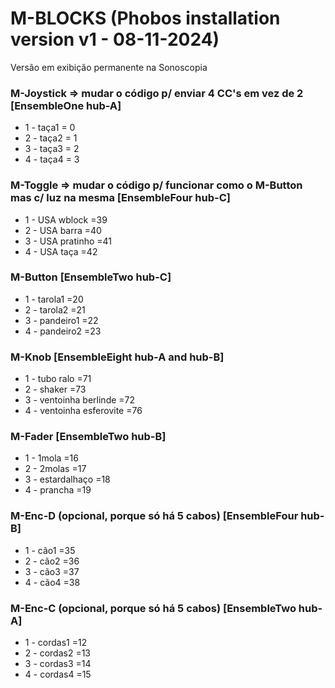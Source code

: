 # M-BLOCKS (Phobos installation version v1 - 08-11-2024) 

Versão em exibição permanente na Sonoscopia

### M-Joystick => mudar o código p/ enviar 4 CC's em vez de 2 [EnsembleOne hub-A]
* 1 - taça1 = 0
* 2 - taça2 = 1
* 3 - taça3 = 2
* 4 - taça4 = 3

### M-Toggle => mudar o código p/ funcionar como o M-Button mas c/ luz na mesma [EnsembleFour hub-C]
* 1 - USA wblock =39 
* 2 - USA barra =40 
* 3 - USA pratinho =41 
* 4 - USA taça =42 

### M-Button [EnsembleTwo hub-C]
* 1 - tarola1 =20 
* 2 - tarola2 =21 
* 3 - pandeiro1 =22 
* 4 - pandeiro2 =23 

### M-Knob [EnsembleEight hub-A and hub-B]
* 1 - tubo ralo =71 
* 2 - shaker =73 
* 3 - ventoinha berlinde =72 
* 4 - ventoinha esferovite =76 

### M-Fader [EnsembleTwo hub-B]
* 1 - 1mola =16 
* 2 - 2molas =17 
* 3 - estardalhaço =18 
* 4 - prancha =19 

### M-Enc-D (opcional, porque só há 5 cabos) [EnsembleFour hub-B]
* 1 - cão1 =35 
* 2 - cão2 =36 
* 3 - cão3 =37 
* 4 - cão4 =38 

### M-Enc-C (opcional, porque só há 5 cabos) [EnsembleTwo hub-A]
* 1 - cordas1 =12 
* 2 - cordas2 =13 
* 3 - cordas3 =14 
* 4 - cordas4 =15 


